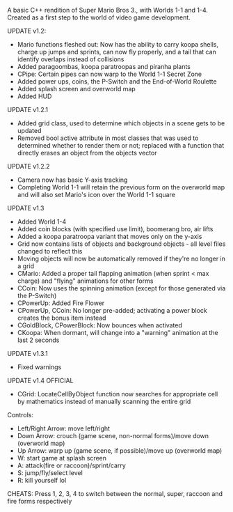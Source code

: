A basic C++ rendition of Super Mario Bros 3., with Worlds 1-1 and 1-4. Created as a first step to the world of video game development.

UPDATE v1.2:
- Mario functions fleshed out: Now has the ability to carry koopa shells, charge up jumps and sprints, can now fly properly, and a tail that can identify overlaps instead of collisions
- Added paragoombas, koopa paratroopas and piranha plants
- CPipe: Certain pipes can now warp to the World 1-1 Secret Zone
- Added power ups, coins, the P-Switch and the End-of-World Roulette
- Added splash screen and overworld map
- Added HUD

UPDATE v1.2.1
- Added grid class, used to determine which objects in a scene gets to be updated
- Removed bool active attribute in most classes that was used to determined whether to render them or not; replaced with a function that directly erases an object from the objects vector

UPDATE v1.2.2
- Camera now has basic Y-axis tracking
- Completing World 1-1 will retain the previous form on the overworld map and will also set Mario's icon over the World 1-1 square

UPDATE v1.3
- Added World 1-4
- Added coin blocks (with specified use limit), boomerang bro, air lifts
- Added a koopa paratroopa variant that moves only on the y-axis
- Grid now contains lists of objects and background objects - all level files changed to reflect this
- Moving objects will now be automatically removed if they're no longer in a grid
- CMario: Added a proper tail flapping animation (when sprint < max charge) and "flying" animations for other forms
- CCoin: Now uses the spinning animation (except for those generated via the P-Switch)
- CPowerUp: Added Fire Flower
- CPowerUp, CCoin: No longer pre-added; activating a power block creates the bonus item instead
- CGoldBlock, CPowerBlock: Now bounces when activated
- CKoopa: When dormant, will change into a "warning" animation at the last 2 seconds

UPDATE v1.3.1
- Fixed warnings

UPDATE v1.4 OFFICIAL
- CGrid: LocateCellByObject function now searches for appropriate cell by mathematics instead of manually scanning the entire grid

Controls:
- Left/Right Arrow: move left/right
- Down Arrow: crouch (game scene, non-normal forms)/move down (overworld map)
- Up Arrow: warp up (game scene, if possible)/move up (overworld map)
- W: start game at splash screen
- A: attack(fire or raccoon)/sprint/carry
- S: jump/fly/select level
- R: kill yourself lol

CHEATS: Press 1, 2, 3, 4 to switch between the normal, super, raccoon and fire forms respectively
